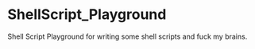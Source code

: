 # ShellScript_Playground
Shell Script Playground for writing some shell scripts and fuck my brains.

